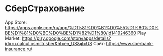 # СберСтрахование

App Store: https://apps.apple.com/ru/app/%D1%81%D0%B1%D0%B5%D1%80%D0%BE%D1%81%D0%BC%D0%BE%D1%82%D1%80/id1419246360
Play Market: https://play.google.com/store/apps/details?id=ru.calcul.osmotr.sber&hl=en_US&gl=US
Сайт: https://www.sberbank-insurance.ru/